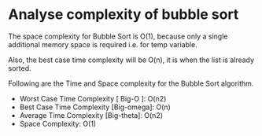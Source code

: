 # Analyse complexity of bubble sort

The space complexity for Bubble Sort is O(1), because only a single additional memory space is required i.e. for temp variable.

Also, the best case time complexity will be O(n), it is when the list is already sorted.

Following are the Time and Space complexity for the Bubble Sort algorithm.

<ul>
<li>Worst Case Time Complexity [ Big-O ]: O(n2)
<li>Best Case Time Complexity [Big-omega]: O(n)
<li>Average Time Complexity [Big-theta]: O(n2)
<li>Space Complexity: O(1)
